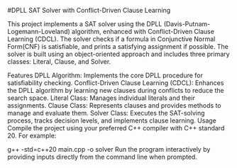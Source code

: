 #DPLL SAT Solver with Conflict-Driven Clause Learning

This project implements a SAT solver using the DPLL (Davis-Putnam-Logemann-Loveland) algorithm, enhanced with Conflict-Driven Clause Learning (CDCL). The solver checks if a formula in Conjunctive Normal Form(CNF) is satisfiable, and prints a satisfying assignment if possible. The solver is built using an object-oriented approach and includes three primary classes: Literal, Clause, and Solver.

Features
DPLL Algorithm: Implements the core DPLL procedure for satisfiability checking.
Conflict-Driven Clause Learning (CDCL): Enhances the DPLL algorithm by learning new clauses during conflicts to reduce the search space.
Literal Class: Manages individual literals and their assignments.
Clause Class: Represents clauses and provides methods to manage and evaluate them.
Solver Class: Executes the SAT-solving process, tracks decision levels, and implements clause learning.
Usage
Compile the project using your preferred C++ compiler with C++ standard 20. For example:

g++ -std=c++20 main.cpp -o solver 
Run the program interactively by providing inputs directly from the command line when prompted.
